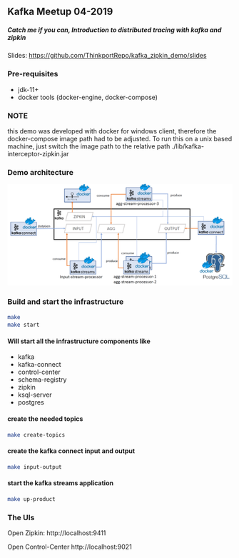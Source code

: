 ## Kafka Meetup 04-2019
##### Catch me if you can, Introduction to distributed tracing with kafka and zipkin
Slides: https://github.com/ThinkportRepo/kafka_zipkin_demo/slides


### Pre-requisites
- jdk-11+
- docker tools (docker-engine, docker-compose)

### NOTE
this demo was developed with docker for windows client, therefore the docker-compose image path had to be adjusted.
To run this on a unix based machine, just switch the image path to the relative path ./lib/kafka-interceptor-zipkin.jar

### Demo architecture
![](docs/demo_architecture.PNG)



### Build and start the infrastructure

```bash
make
make start
```

#### Will start all the infrastructure components like
- kafka
- kafka-connect
- control-center
- schema-registry
- zipkin
- ksql-server
- postgres

#### create the needed topics
```bash
make create-topics
```


#### create the kafka connect input and output
```bash
make input-output
```

#### start the kafka streams application
```bash
make up-product
```
 
### The UIs

Open Zipkin:
http://localhost:9411

Open Control-Center
http://localhost:9021




